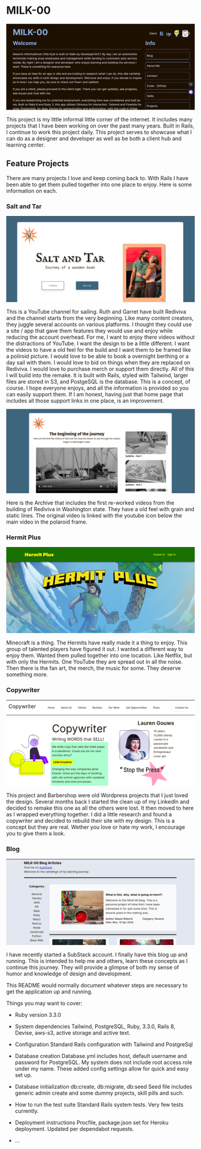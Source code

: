 # MILK-00

![Home screen for MILK-00](public/Screenshot%20from%202025-01-29%2021-02-58.png)

This project is my little informal little corner of the internet. It includes many projects that I have been working on over the past many years. Built in Rails, I continue to work this project daily. This project serves to showcase what I can do as a designer and developer as well as be both a client hub and learning center.

## Feature Projects
There are many projects I love and keep coming back to. With Rails I have been able to get them pulled together into one place to enjoy. Here is some information on each.

### Salt and Tar

![Root for Salt and Tar](public/Screenshot%20from%202025-01-29%2021-07-08.png)

This is a YouTube channel for sailing. Ruth and Garret have built Rediviva and the channel starts from the very beginning. Like many content creators, they juggle several accounts on various platforms. I thought they could use a site / app that gave them features they would use and enjoy while reducing the account overhead. For me, I want to enjoy there videos without the distractions of YouTube. I want the design to be a little different. I want the videos to have a old feel for the build and I want them to be framed like a poliroid picture. I would love to be able to book a overnight berthing or a day sail with them. I would love to bid on things when they are replaced on Rediviva. I would love to purchase merch or support them directly. All of this I will build into the remake. It is built with Rails, styled with Tailwind, larger files are stored in S3, and PostgeSQL is the database. This is a concept, of course. I hope everyone enjoys, and all the information is provided so you can easily support them. If I am honest, having just that home page that includes all those support links in one place, is an improvement.

![Archive for Salt and Tar](public/Screenshot%20from%202025-06-12%2017-17-07.png)

Here is the Archive that includes the first re-worked videos from the building of Rediviva in Washington state. They have a old feel with grain and static lines. The original video is linked with the youtube icon below the main video in the polaroid frame.

### Hermit Plus

![Root for Hermit Plus](public/Screenshot%20from%202025-01-29%2021-10-47.png)

Minecraft is a thing. The Hermits have really made it a thing to enjoy. This group of talented players have figured it out. I wanted a different way to enjoy them. Wanted them pulled together into one location. Like Netflix, but with only the Hermits. One YouTube they are spread out in all the noise. Then there is the fan art, the merch, the music for some. They deserve something more.

### Copywriter

![Root for Copywriter](public/Screenshot%20from%202025-01-29%2021-11-35.png)

This project and Barbershop were old Wordpress projects that I just loved the design. Several months back I started the clean up of my LinkedIn and decided to remake this one as all the others were lost. It then moved to here as I wrapped everything together. I did a little research and found a copywriter and decided to rebuild their site with my design. This is a concept but they are real. Wether you love or hate my work, I encourage you to give them a look.

### Blog

![Root for blog](public/Screenshot%20from%202025-01-29%2021-12-31.png)

I have recently started a SubStack account. I finally have this blog up and running. This is intended to help me and others, learn these concepts as I continue this journey. They will provide a glimpse of both my sense of humor and knowledge of design and development.


This README would normally document whatever steps are necessary to get the
application up and running.

Things you may want to cover:

* Ruby version
  3.3.0

* System dependencies
  Tailwind, PostgreSQL, Ruby, 3.3.0, Rails 8, Devise, aws-s3, active storage and active text.

* Configuration
  Standard Rails configuration with Tailwind and PostgreSql

* Database creation
  Database.yml includes host, default username and password for PostgreSQL. My system does not include root access role under my name. These added config settings allow for quick and easy set up.

* Database initialization
  db:create, db:migrate, db:seed
  Seed file includes generic admin create and some dummy projects, skill pills and such.

* How to run the test suite
  Standard Rails system tests. Very few tests currently. 

* Deployment instructions
  Procfile, package.json set for Heroku deployment. Updated per dependabot requests.

* ...

